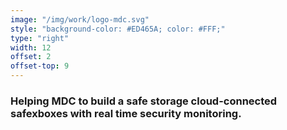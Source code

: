 ```yaml
---
image: "/img/work/logo-mdc.svg"
style: "background-color: #ED465A; color: #FFF;"
type: "right"
width: 12
offset: 2
offset-top: 9
---
```

### Helping MDC to build a safe storage cloud-connected safexboxes with real time security monitoring.
